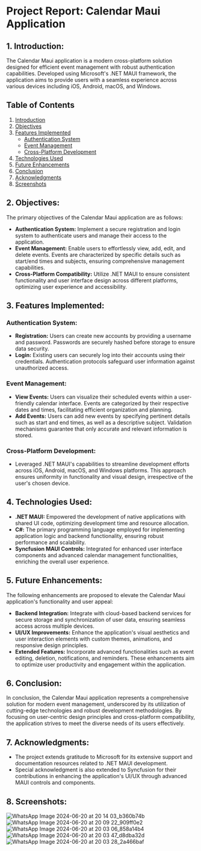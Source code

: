 # Project Report: Calendar Maui Application

## 1. Introduction:
The Calendar Maui application is a modern cross-platform solution designed for efficient event management with robust authentication capabilities. Developed using Microsoft's .NET MAUI framework, the application aims to provide users with a seamless experience across various devices including iOS, Android, macOS, and Windows.

## Table of Contents
1. [Introduction](#1-introduction)
2. [Objectives](#2-objectives)
3. [Features Implemented](#3-features-implemented)
    - [Authentication System](#authentication-system)
    - [Event Management](#event-management)
    - [Cross-Platform Development](#cross-platform-development)
4. [Technologies Used](#4-technologies-used)
5. [Future Enhancements](#5-future-enhancements)
6. [Conclusion](#6-conclusion)
7. [Acknowledgments](#7-acknowledgments)
8. [Screenshots](#8-screenshots)

## 2. Objectives:
The primary objectives of the Calendar Maui application are as follows:

- **Authentication System:** Implement a secure registration and login system to authenticate users and manage their access to the application.
- **Event Management:** Enable users to effortlessly view, add, edit, and delete events. Events are characterized by specific details such as start/end times and subjects, ensuring comprehensive management capabilities.
- **Cross-Platform Compatibility:** Utilize .NET MAUI to ensure consistent functionality and user interface design across different platforms, optimizing user experience and accessibility.

## 3. Features Implemented:

### Authentication System:
- **Registration:** Users can create new accounts by providing a username and password. Passwords are securely hashed before storage to ensure data security.
- **Login:** Existing users can securely log into their accounts using their credentials. Authentication protocols safeguard user information against unauthorized access.

### Event Management:
- **View Events:** Users can visualize their scheduled events within a user-friendly calendar interface. Events are categorized by their respective dates and times, facilitating efficient organization and planning.
- **Add Events:** Users can add new events by specifying pertinent details such as start and end times, as well as a descriptive subject. Validation mechanisms guarantee that only accurate and relevant information is stored.

### Cross-Platform Development:
- Leveraged .NET MAUI's capabilities to streamline development efforts across iOS, Android, macOS, and Windows platforms. This approach ensures uniformity in functionality and visual design, irrespective of the user's chosen device.

## 4. Technologies Used:
- **.NET MAUI:** Empowered the development of native applications with shared UI code, optimizing development time and resource allocation.
- **C#:** The primary programming language employed for implementing application logic and backend functionality, ensuring robust performance and scalability.
- **Syncfusion MAUI Controls:** Integrated for enhanced user interface components and advanced calendar management functionalities, enriching the overall user experience.
## 5. Future Enhancements:
The following enhancements are proposed to elevate the Calendar Maui application's functionality and user appeal:
- **Backend Integration:** Integrate with cloud-based backend services for secure storage and synchronization of user data, ensuring seamless access across multiple devices.
- **UI/UX Improvements:** Enhance the application's visual aesthetics and user interaction elements with custom themes, animations, and responsive design principles.
- **Extended Features:** Incorporate advanced functionalities such as event editing, deletion, notifications, and reminders. These enhancements aim to optimize user productivity and engagement within the application.

## 6. Conclusion:
In conclusion, the Calendar Maui application represents a comprehensive solution for modern event management, underscored by its utilization of cutting-edge technologies and robust development methodologies. By focusing on user-centric design principles and cross-platform compatibility, the application strives to meet the diverse needs of its users effectively.

## 7. Acknowledgments:
- The project extends gratitude to Microsoft for its extensive support and documentation resources related to .NET MAUI development.
- Special acknowledgment is also extended to Syncfusion for their contributions in enhancing the application's UI/UX through advanced MAUI controls and components.
## 8. Screenshots:
![WhatsApp Image 2024-06-20 at 20 14 03_b360b74b](https://github.com/itsmeismaill/Maui-Calendar/assets/114484969/4abbc320-3ad0-4b2f-a95f-595af0ac95f5)
![WhatsApp Image 2024-06-20 at 20 09 22_909ff0e2](https://github.com/itsmeismaill/Maui-Calendar/assets/114484969/372b4097-fb84-4c11-a8a8-534d044b3b91)
![WhatsApp Image 2024-06-20 at 20 03 06_858a14b4](https://github.com/itsmeismaill/Maui-Calendar/assets/114484969/8a80298c-a9dc-4e3f-9c80-94496cfb1763)
![WhatsApp Image 2024-06-20 at 20 03 47_d8dba32d](https://github.com/itsmeismaill/Maui-Calendar/assets/114484969/edd6b5da-9cf6-4535-b61f-c7b26814b771)
![WhatsApp Image 2024-06-20 at 20 03 28_2a466baf](https://github.com/itsmeismaill/Maui-Calendar/assets/114484969/338459a6-ca31-4111-ac23-dbab8d742344)




